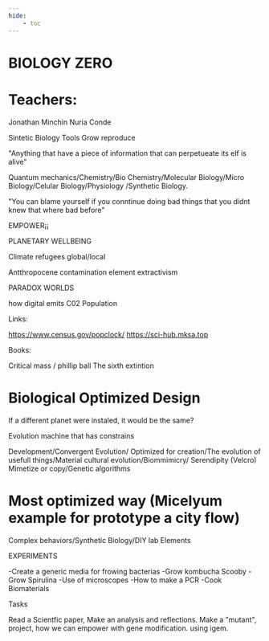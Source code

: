 ```yaml
---
hide:
    - toc
---
```


# BIOLOGY ZERO

# Teachers:

Jonathan Minchin
Nuria Conde

Sintetic Biology
Tools
Grow reproduce

"Anything that have a piece of information that can perpetueate its elf is alive"

Quantum mechanics/Chemistry/Bio Chemistry/Molecular Biology/Micro Biology/Celular Biology/Physiology
/Synthetic Biology.

"You can blame yourself if you conntinue doing bad things that you didnt knew that where bad before"

EMPOWER¡¡

PLANETARY WELLBEING

Climate refugees
global/local

Antthropocene
contamination
element extractivism

PARADOX WORLDS

how digital emits C02
Population

Links:

https://www.census.gov/popclock/
https://sci-hub.mksa.top

Books: 

Critical mass / phillip ball
The sixth extintion

# Biological Optimized Design

 If a different planet were instaled, it would be the same? 

 Evolution machine that has constrains

 Development/Convergent Evolution/ Optimized for creation/The evolution of usefull things/Material cultural evolution/Biommimicry/ Serendipity (Velcro) Mimetize or copy/Genetic algorithms

# Most optimized way (Micelyum example for prototype a city flow)

Complex behaviors/Synthetic Biology/DIY lab Elements

EXPERIMENTS

-Create a generic media for frowing bacterias
-Grow kombucha Scooby
-Grow Spirulina
-Use of microscopes
-How to make a PCR
-Cook Biomaterials

Tasks

Read a Scientfic paper, Make an analysis and reflections.
Make a "mutant", project, how we can empower with gene modification. using igem.




